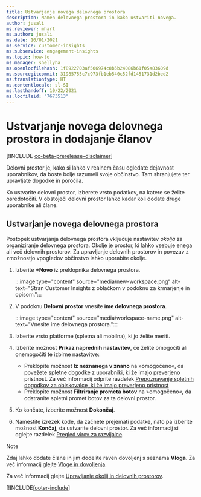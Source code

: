 ```yaml
---
title: Ustvarjanje novega delovnega prostora
description: Namen delovnega prostora in kako ustvariti novega.
author: jusali
ms.reviewer: mhart
ms.author: jusali
ms.date: 10/01/2021
ms.service: customer-insights
ms.subservice: engagement-insights
ms.topic: how-to
ms.manager: shellyha
ms.openlocfilehash: 1f8922703af506974c8b5b24086b61f05a83609d
ms.sourcegitcommit: 31985755c7c973fb1eb540c52fd1451731d2bed2
ms.translationtype: HT
ms.contentlocale: sl-SI
ms.lasthandoff: 10/22/2021
ms.locfileid: "7673513"
---
```

# <a name="create-a-new-workspace-and-add-members"></a>Ustvarjanje novega delovnega prostora in dodajanje članov

[!INCLUDE [cc-beta-prerelease-disclaimer](includes/cc-beta-prerelease-disclaimer.md)]

Delovni prostor je, kako si lahko v realnem času ogledate dejavnost uporabnikov, da boste bolje razumeli svoje občinstvo. Tam shranjujete ter upravljate dogodke in poročila.

Ko ustvarite delovni prostor, izberete vrsto podatkov, na katere se želite osredotočiti. V obstoječi delovni prostor lahko kadar koli dodate druge uporabnike ali člane. 

## <a name="create-a-new-workspace"></a>Ustvarjanje novega delovnega prostora

Postopek ustvarjanja delovnega prostora vključuje nastavitev *okolja* za organiziranje delovnega prostora. Okolje je prostor, ki lahko vsebuje enega ali več delovnih prostorov. Za upravljanje delovnih prostorov in povezav z zmožnostjo vpogledov občinstvo lahko uporabite okolje.

1. Izberite **+Novo** iz preklopnika delovnega prostora.

   :::image type="content" source="media/new-workspace.png" alt-text="Stran Customer Insights z oblačkom v podoknu za krmarjenje in opisom.":::

1. V podoknu **Delovni prostor** vnesite **ime delovnega prostora**.

   :::image type="content" source="media/workspace-name.png" alt-text="Vnesite ime delovnega prostora.":::

1. Izberite vrsto platforme (spletna ali mobilna), ki jo želite meriti.

1. Izberite možnost **Prikaz naprednih nastavitev**, če želite omogočiti ali onemogočiti te izbirne nastavitve:

   - Preklopite možnost **Iz neznanega v znano** na »omogočeno«, da povežete spletne dogodke z uporabniki, ki že imajo preverjeno pristnost. Za več informacij odprite razdelek [Prepoznavanje spletnih dogodkov za obiskovalce, ki že imajo preverjeno pristnost](unknown-to-known.md)
   - Preklopite možnost **Filtriranje prometa botov** na »omogočeno«, da odstranite spletni promet botov za ta delovni prostor. 

1. Ko končate, izberite možnost **Dokončaj**. 

1. Namestite izrezek kode, da začnete prejemati podatke, nato pa izberite možnost **Končaj**, da ustvarite delovni prostor. Za več informacij si oglejte razdelek [Pregled virov za razvijalce](developer-resources.md).

> [!NOTE]
> Zdaj lahko dodate člane in jim dodelite raven dovoljenj s seznama **Vloga**. Za več informacij glejte [Vloge in dovoljenja](user-roles.md). 

Za več informacij glejte [Upravljanje okolij in delovnih prostorov](manage-environments-workspaces.md).


[!INCLUDE[footer-include](../includes/footer-banner.md)]
